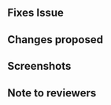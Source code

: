 <!-- FORMAT of PRs 
😇😇
Title should be:
[--Topic-- Example: Test or Code or Documentation or ..](--SubTopic-- backend or frontend or unit or integration) PRs title
-->

<!-- If your PR fixes an open issue, use `Closes #999` to link your PR with the issue. #999 stands for the issue number you are fixing -->

## Fixes Issue

<!-- Remove this section if not applicable -->

<!-- Example: Closes #31 -->

## Changes proposed

<!-- List all the proposed changes in your PR -->

<!-- Mark all the applicable boxes. To mark the box as done follow the following conventions -->
<!--
- [x] Correct; marked as done
- [X] Correct; marked as done

[ ] - Not correct; marked as **not** done
-->

## Screenshots

<!-- Add all the screenshots which support your changes -->

## Note to reviewers

<!-- Add notes to reviewers if applicable -->
